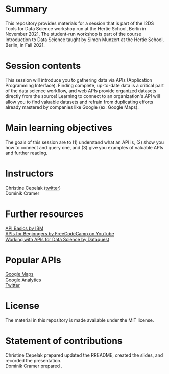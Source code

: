 # Summary
This repository provides materials for a session that is part of the I2DS Tools for Data Science workshop run at the Hertie School, Berlin in November 2021. The student-run workshop is part of the course Introduction to Data Science taught by Simon Munzert at the Hertie School, Berlin, in Fall 2021.

# Session contents
This session will introduce you to gathering data via APIs (Application Programming Interface). Finding complete, up-to-date data is a critical part of the data science workflow, and web APIs provide organized datasets directly from the source! Learning to connect to an organization's API will allow you to find valuable datasets and refrain from duplicating efforts already mastered by companies like Google (ex: Google Maps). 

# Main learning objectives
The goals of this session are to (1) understand what an API is, (2) show you how to connect and query one, and (3) give you examples of valuable APIs and further reading.

# Instructors
Christine Cepelak ([twitter](https://twitter.com/CLcep))  
Dominik Cramer

# Further resources
[API Basics by IBM](https://www.ibm.com/cloud/learn/api)   
[APIs for Beginngers by FreeCodeCamp on YouTube](https://youtu.be/GZvSYJDk-us)   
[Working with APIs for Data Science by Dataquest](https://www.dataquest.io/m/52-working-with-apis/)  

# Popular APIs
[Google Maps](https://developers.google.com/maps/apis-by-platform)   
[Google Analytics](https://developers.google.com/analytics/devguides/reporting/core/v4)   
[Twitter](https://developer.twitter.com/en/docs/twitter-api)   

# License
The material in this repository is made available under the MIT license.

# Statement of contributions
Christine Cepelak prepared updated the RREADME, created the slides, and recorded the presentation.  
Dominik Cramer prepared .
